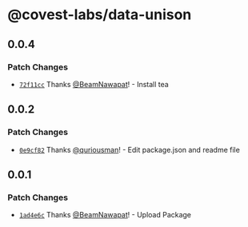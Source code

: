 # @covest-labs/data-unison

## 0.0.4

### Patch Changes

- [`72f11cc`](https://github.com/CovestLabs/node.data-unison/commit/72f11cc675009099671dfc2d6e786253a657af3f) Thanks [@BeamNawapat](https://github.com/BeamNawapat)! - Install tea

## 0.0.2

### Patch Changes

- [`0e9cf82`](https://github.com/CovestLabs/node.data-unison/commit/0e9cf828048d880a08bb3de252162ffe2b388f6a) Thanks [@quriousman](https://github.com/quriousman)! - Edit package.json and readme file

## 0.0.1

### Patch Changes

- [`1ad4e6c`](https://github.com/CovestLabs/node.data-unison/commit/1ad4e6c4ac37e1f581c989fc0d4e4eebac650ba7) Thanks [@BeamNawapat](https://github.com/BeamNawapat)! - Upload Package
